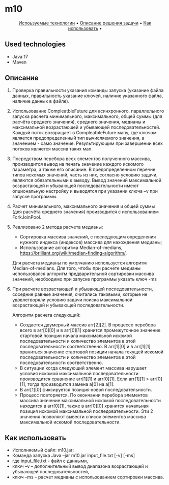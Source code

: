 # m10

<p align="center">
  <a href="#used-technologies">Испоьзуемые технологии</a> •  
  <a href="#description">Описание решения задачи</a> •
  <a href="#how-to-use">Как использовать</a> •
</p>

## Used technologies

- Java 17
- Maven


## Описание

1. Проверка правильности указания команды запуска (указание файла данных, правильность указание ключей, наличие указанного файла, наличие данных в файле).
2. Использование CompleatbleFuture для асинхронного. параллельного запуска расчета минимального, максимального, общей суммы (для расчёта среднего значения), среднего значения, медианы и максимальной возрастающей и убывающей последовательностей. Каждый поток возвращает в CompleatbleFuture мапу, где ключом является предопределенный тип вычисляемого значения, а значением - само значение. Результирующим при завершении всех потоков является массив таких мап.
3. Посредством перебора всех элементов полученного массива, производится вывод на печать значение каждого искомого параметра, а также его описание. В предопределенном перечне типов искомых значений, часть из них, согласно условию задачи, являются обязательными к выводу. Вывод значений максимальной возрастающей и убывающей последовательности имеют опциональную настройку и выводятся при указании ключа –v при запуске программы. 
4. Расчет минимального, максимального значения и общей суммы (для расчёта среднего   значения) производится с использованием ForkJoinPool.
5. Реализовано 2 метода расчета медианы:
   - Сортировка массива значений, с последующим определения нужного индекса (индексов) массива для нахождения медианы;
   - Использование алгоритма Median-of-medians, https://brilliant.org/wiki/median-finding-algorithm/. 

   Для расчета медианы по умолчанию используется алгоритм Median-of-medians. Для того, чтобы при расчете медианы использовался алгоритм предварительной сортировки массива значений, необходимо при запуске программы указать ключ -ms
6. При расчете возрастающей и убывающей последовательности, соседние равные значения, считались таковыми, которые не удовлетворяли условию задачи поиска максимальной возрастающей и убывающей последовательности.
 
   Алгоритм расчета следующий:
   - Создается двумерный массив arr[2][2].  В процессе перебора всего в arr[0][0] и в  arr[0][1] хранится промежуточное значение стартовой позиции начала максимальной искомой последовательности и количество элементов в этой последовательности соответственно. В arr[1][0] и в  arr[1][1] храниться значение стартовой позиции начала текущей искомой последовательности и количество элементов в этой последовательности соответственно. 
   - В ситуации когда следующий элемент массива нарушает условия искомой максимальной последовательности производится сравнение arr[1][1] и arr[0][1]. Если arr[1][1] > arr[0][1], тогда производится замена a[0] на a[1].
   - В arr[1][0] фиксируется позиция новой последовательности.
   - Процесс повторяется. По окончании перебора элементов массива значение максимальной искомой последовательности находится в arr[0][1], также в arr[0][0] хранится начальная позиция искомой максимальной последовательности. Эти 2 значения позволяют вывести список элементов массива максимальной искомой последовательности.


## Как использовать

- Исполняемый файл: m10.jar;
- Команда запуска Java –jar m10.jar input_file.txt [-v] [-ms]
- где input_file.txt  - файл с данными,
- ключ –v – дополнительный вывод диапазона возрастающей и убывающей последовательностей,
- ключ –ms – расчет медианы с использованием сортировки массива.



